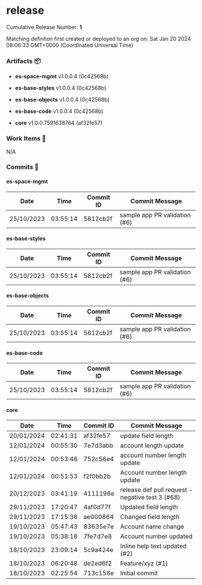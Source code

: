 
<a id=7f60a5708867bda67e73cd2dfc4e71c024a130fe></a>
# release
 Cumulative Release Number: <b>1</b> 

Matching defintion first created or deployed to an org on: Sat Jan 20 2024 08:06:33 GMT+0000 (Coordinated Universal Time)
 ### Artifacts :package:
- **es-space-mgmt**     v1.0.0.4 (0c42568b)

- **es-base-styles**     v1.0.0.4 (0c42568b)

- **es-base-objects**     v1.0.0.4 (0c42568b)

- **es-base-code**     v1.0.0.4 (0c42568b)

- **core**     v1.0.0.7591638764 (af32fe57)

### Work Items :gem:
N/A

### Commits :book:

#### es-space-mgmt
| Date       | Time     | Commit ID | Commit Message                |
| ---------- | -------- | --------- | ----------------------------- |
| 25/10/2023 | 03:55:14 | 5812cb2f  | sample app PR validation (#6) |

#### es-base-styles
| Date       | Time     | Commit ID | Commit Message                |
| ---------- | -------- | --------- | ----------------------------- |
| 25/10/2023 | 03:55:14 | 5812cb2f  | sample app PR validation (#6) |

#### es-base-objects
| Date       | Time     | Commit ID | Commit Message                |
| ---------- | -------- | --------- | ----------------------------- |
| 25/10/2023 | 03:55:14 | 5812cb2f  | sample app PR validation (#6) |

#### es-base-code
| Date       | Time     | Commit ID | Commit Message                |
| ---------- | -------- | --------- | ----------------------------- |
| 25/10/2023 | 03:55:14 | 5812cb2f  | sample app PR validation (#6) |

#### core
| Date       | Time     | Commit ID | Commit Message                                   |
| ---------- | -------- | --------- | ------------------------------------------------ |
| 20/01/2024 | 02:41:31 | af32fe57  | update field length                              |
| 12/01/2024 | 00:55:30 | 7e7d3abb  | account length update                            |
| 12/01/2024 | 00:53:46 | 752c56e4  | account number length update                     |
| 12/01/2024 | 00:51:53 | f2f0bb2b  | Account number length update                     |
| 20/12/2023 | 03:41:19 | 4111196e  | release def pull request - negative test 3 (#68) |
| 29/11/2023 | 17:20:47 | 4af0d77f  | Updated field length                             |
| 29/11/2023 | 17:15:38 | ae000864  | Changed field length                             |
| 19/10/2023 | 05:47:43 | 83635e7e  | Account name change                              |
| 19/10/2023 | 05:38:18 | 7fe7d7e8  | Account number updated                           |
| 18/10/2023 | 23:09:14 | 5c9a424e  | Inline help text updated (#2)                    |
| 18/10/2023 | 06:20:48 | de2ed6f2  | Feature/xyz (#1)                                 |
| 18/10/2023 | 02:25:54 | 713c156e  | Initial commit                                   |
